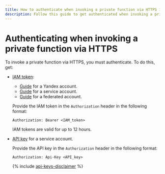 ```yaml
---
title: How to authenticate when invoking a private function via HTTPS in {{ sf-full-name }}
description: Follow this guide to get authenticated when invoking a private function via HTTPS.
---
```


# Authenticating when invoking a private function via HTTPS

To invoke a private function via HTTPS, you must authenticate. To do this, get:

* [IAM token](../../../iam/concepts/authorization/iam-token.md):
    * [Guide](../../../iam/operations/iam-token/create.md) for a Yandex account.
    * [Guide](../../../iam/operations/iam-token/create-for-sa.md) for a service account.
    * [Guide](../../../iam/operations/iam-token/create-for-federation.md) for a federated account.

    Provide the IAM token in the `Authorization` header in the following format:
    ```
    Authorization: Bearer <IAM_token>
    ```
    IAM tokens are valid for up to 12 hours.

* [API key](../../../iam/operations/api-key/create) for a service account.

    Provide the API key in the `Authorization` header in the following format:
    ```
    Authorization: Api-Key <API_key>
    ```

    {% include [api-keys-disclaimer](../../../_includes/iam/api-keys-disclaimer.md) %}

